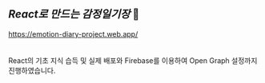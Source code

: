 ## ***React로 만드는 감정일기장*** 👋
https://emotion-diary-project.web.app/
</br>
</br>
</br>
React의 기초 지식 습득 및 실제 배포와 Firebase를 이용하여 Open Graph 설정까지 진행하였습니다.
